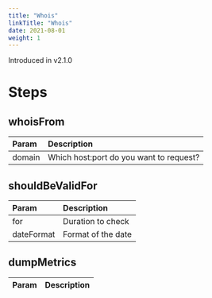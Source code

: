 ```yaml
---
title: "Whois"
linkTitle: "Whois"
date: 2021-08-01
weight: 1
---
```

Introduced in v2.1.0
# Steps

## whoisFrom
| Param | Description    |
|:----------|:-------------|
| domain      | Which host:port do you want to request?  |

## shouldBeValidFor
| Param | Description    |
|:----------|:-------------|
| for      | Duration to check |
| dateFormat | Format of the date |

## dumpMetrics
| Param | Description    |
|:----------|:-------------|